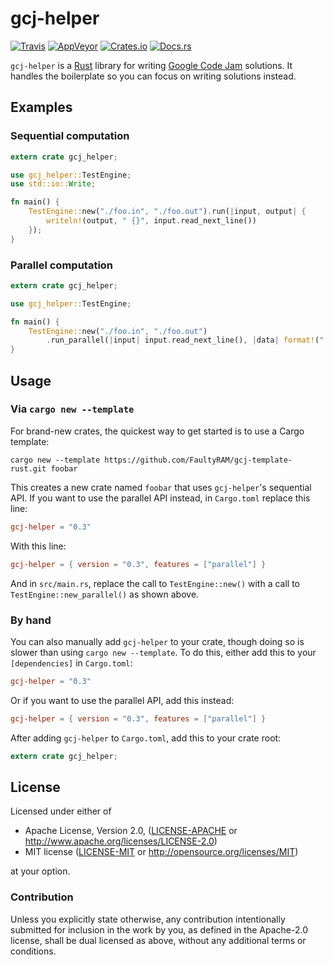 # gcj-helper

[![Travis](https://img.shields.io/travis/FaultyRAM/gcj-helper-rs.svg)][1]
[![AppVeyor](https://img.shields.io/appveyor/ci/FaultyRAM/gcj-helper-rs.svg)][2]
[![Crates.io](https://img.shields.io/crates/v/gcj-helper.svg)][3]
[![Docs.rs](https://docs.rs/gcj-helper/badge.svg)][4]

`gcj-helper` is a [Rust][5] library for writing [Google Code Jam][6] solutions. It handles the
boilerplate so you can focus on writing solutions instead.

## Examples

### Sequential computation

```rust
extern crate gcj_helper;

use gcj_helper::TestEngine;
use std::io::Write;

fn main() {
    TestEngine::new("./foo.in", "./foo.out").run(|input, output| {
        writeln!(output, " {}", input.read_next_line())
    });
}
```

### Parallel computation

```rust
extern crate gcj_helper;

use gcj_helper::TestEngine;

fn main() {
    TestEngine::new("./foo.in", "./foo.out")
        .run_parallel(|input| input.read_next_line(), |data| format!(" {}\n", data));
}
```

## Usage

### Via `cargo new --template`

For brand-new crates, the quickest way to get started is to use a Cargo template:

```text
cargo new --template https://github.com/FaultyRAM/gcj-template-rust.git foobar
```

This creates a new crate named `foobar` that uses `gcj-helper`'s sequential API. If you want to use
the parallel API instead, in `Cargo.toml` replace this line:

```toml
gcj-helper = "0.3"
```

With this line:

```toml
gcj-helper = { version = "0.3", features = ["parallel"] }
```

And in `src/main.rs`, replace the call to `TestEngine::new()` with a call to
`TestEngine::new_parallel()` as shown above.

### By hand

You can also manually add `gcj-helper` to your crate, though doing so is slower than using
`cargo new --template`. To do this, either add this to your `[dependencies]` in `Cargo.toml`:

```toml
gcj-helper = "0.3"
```

Or if you want to use the parallel API, add this instead:

```toml
gcj-helper = { version = "0.3", features = ["parallel"] }
```

After adding `gcj-helper` to `Cargo.toml`, add this to your crate root:

```rust
extern crate gcj_helper;
```

## License

Licensed under either of

 * Apache License, Version 2.0, ([LICENSE-APACHE](LICENSE-APACHE) or
   http://www.apache.org/licenses/LICENSE-2.0)
 * MIT license ([LICENSE-MIT](LICENSE-MIT) or http://opensource.org/licenses/MIT)

at your option.

### Contribution

Unless you explicitly state otherwise, any contribution intentionally
submitted for inclusion in the work by you, as defined in the Apache-2.0
license, shall be dual licensed as above, without any additional terms or
conditions.

[1]: https://travis-ci.org/FaultyRAM/gcj-helper-rs
[2]: https://ci.appveyor.com/project/FaultyRAM/gcj-helper-rs
[3]: https://crates.io/crates/gcj-helper
[4]: https://docs.rs/gcj-helper
[5]: https://www.rust-lang.org
[6]: https://code.google.com/codejam/
